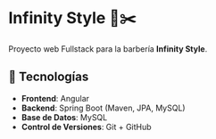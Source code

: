# Infinity Style 💈✂️

Proyecto web Fullstack para la barbería **Infinity Style**.

## 🚀 Tecnologías
- **Frontend**: Angular
- **Backend**: Spring Boot (Maven, JPA, MySQL)
- **Base de Datos**: MySQL
- **Control de Versiones**: Git + GitHub
